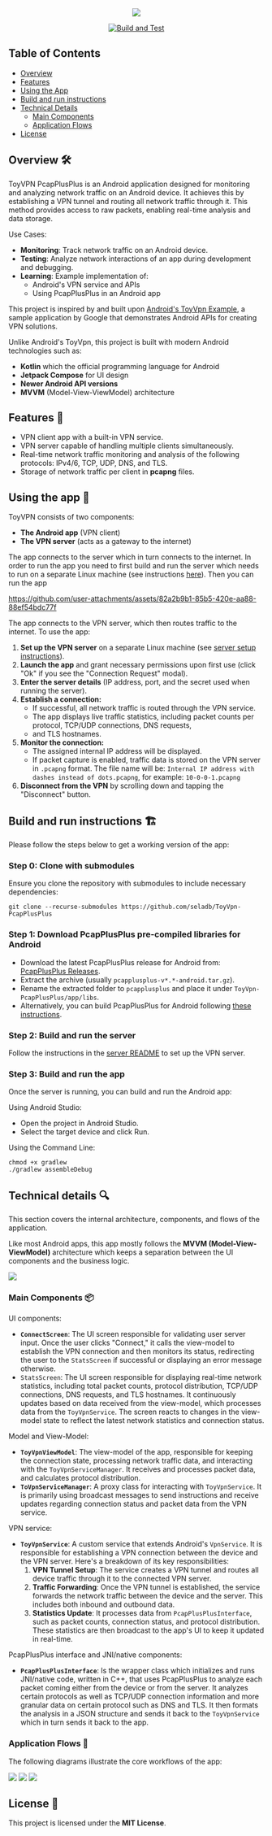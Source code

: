 <div align="center">
<img src="docs/logo.png"/>

[![Build and Test](https://github.com/seladb/ToyVpn-PcapPlusPlus/actions/workflows/builtAndTest.yml/badge.svg)](https://github.com/seladb/ToyVpn-PcapPlusPlus/actions/workflows/builtAndTest.yml)

</div>

## Table of Contents

- [Overview](#overview-️)
- [Features](#features-)
- [Using the App](#using-the-app-)
- [Build and run instructions](#build-and-run-instructions-%EF%B8%8F)
- [Technical Details](#technical-details-)
    - [Main Components](#main-components-)
    - [Application Flows](#application-flows-)
- [License](#license-)

## Overview 🛠️

ToyVPN PcapPlusPlus is an Android application designed for monitoring and analyzing network traffic on an Android device.
It achieves this by establishing a VPN tunnel and routing all network traffic through it. This method provides access to raw packets, 
enabling real-time analysis and data storage.

Use Cases:
- **Monitoring**: Track network traffic on an Android device.
- **Testing**: Analyze network interactions of an app during development and debugging.
- **Learning**: Example implementation of:
  - Android's VPN service and APIs
  - Using PcapPlusPlus in an Android app

This project is inspired by and built upon [Android's ToyVpn Example](https://android.googlesource.com/platform/development/+/master/samples/ToyVpn),
a sample application by Google that demonstrates Android APIs for creating VPN solutions.

Unlike Android's ToyVpn, this project is built with modern Android technologies such as:
- **Kotlin** which the official programming language for Android
- **Jetpack Compose** for UI design
- **Newer Android API versions**
- **MVVM** (Model-View-ViewModel) architecture

## Features 🚀

- VPN client app with a built-in VPN service.
- VPN server capable of handling multiple clients simultaneously.
- Real-time network traffic monitoring and analysis of the following protocols: IPv4/6, TCP, UDP, DNS, and TLS.
- Storage of network traffic per client in **pcapng** files.

## Using the app 📲

ToyVPN consists of two components:
- **The Android app** (VPN client)
- **The VPN server** (acts as a gateway to the internet)

The app connects to the server which in turn connects to the internet.
In order to run the app you need to first build and run the server which needs to run on
a separate Linux machine (see instructions [here](server/README.md#building-the-project-️)).
Then you can run the app

https://github.com/user-attachments/assets/82a2b9b1-85b5-420e-aa88-88ef54bdc77f

The app connects to the VPN server, which then routes traffic to the internet. To use the app:
1. **Set up the VPN server** on a separate Linux machine (see [server setup instructions](server/README.md#building-the-project-️)).
2. **Launch the app** and grant necessary permissions upon first use (click "Ok" if you see the "Connection Request" modal).
3. **Enter the server details** (IP address, port, and the secret used when running the server).
4. **Establish a connection:**
   - If successful, all network traffic is routed through the VPN service.
   - The app displays live traffic statistics, including packet counts per protocol, TCP/UDP connections, DNS requests,
   - and TLS hostnames.
5. **Monitor the connection:**
   - The assigned internal IP address will be displayed.
   - If packet capture is enabled, traffic data is stored on the VPN server in `.pcapng` format.
     The file name will be: `Internal IP address with dashes instead of dots.pcapng`,
     for example: `10-0-0-1.pcapng`
6. **Disconnect from the VPN** by scrolling down and tapping the "Disconnect" button.

## Build and run instructions 🏗️

Please follow the steps below to get a working version of the app:

### Step 0: Clone with submodules
Ensure you clone the repository with submodules to include necessary dependencies:
```shell
git clone --recurse-submodules https://github.com/seladb/ToyVpn-PcapPlusPlus
```

### Step 1: Download PcapPlusPlus pre-compiled libraries for Android
- Download the latest PcapPlusPlus release for Android from: [PcapPlusPlus Releases](https://github.com/seladb/PcapPlusPlus/releases).
- Extract the archive (usually `pcapplusplus-v*.*-android.tar.gz`).
- Rename the extracted folder to `pcapplusplus` and place it under `ToyVpn-PcapPlusPlus/app/libs`.
- Alternatively, you can build PcapPlusPlus for Android following [these instructions](https://pcapplusplus.github.io/docs/install/android).

### Step 2: Build and run the server

Follow the instructions in the [server README](server/README.md#building-the-project-️) to set up the VPN server.

### Step 3: Build and run the app
Once the server is running, you can build and run the Android app:

Using Android Studio:
- Open the project in Android Studio.
- Select the target device and click Run.

Using the Command Line:
```shell
chmod +x gradlew
./gradlew assembleDebug
```

## Technical details 🔍

This section covers the internal architecture, components, and flows of the application.

Like most Android apps, this app mostly follows the **MVVM (Model-View-ViewModel)** architecture which keeps a separation
between the UI components and the business logic.

<img src="docs/architecture.svg"/>

### Main Components 📦

UI components:

- **`ConnectScreen`**: The UI screen responsible for validating user server input. Once the user clicks "Connect," it calls
  the view-model to establish the VPN connection and then monitors its status, redirecting the user to the `StatsScreen`
  if successful or displaying an error message otherwise. 
- `StatsScreen`: The UI screen responsible for displaying real-time network statistics, including total packet counts,
  protocol distribution, TCP/UDP connections, DNS requests, and TLS hostnames. It continuously updates based on data received
  from the view-model, which processes data from the `ToyVpnService`. The screen reacts to changes in the view-model state to
  reflect the latest network statistics and connection status.

Model and View-Model:
 
- **`ToyVpnViewModel`**: The view-model of the app, responsible for keeping the connection state, processing network traffic data,
  and interacting with the `ToyVpnServiceManager`. It receives and processes packet data, and calculates protocol distribution.
- **`ToVpnServiceManager`**:  A proxy class for interacting with `ToyVpnService`. It is primarily using broadcast messages
  to send instructions and receive updates regarding connection status and packet data from the VPN service.

VPN service:

- **`ToyVpnService`**: A custom service that extends Android's `VpnService`. It is responsible for establishing a VPN connection
  between the device and the VPN server. Here's a breakdown of its key responsibilities:
  1. **VPN Tunnel Setup**: The service creates a VPN tunnel and routes all device traffic through it to the connected VPN server.
  2. **Traffic Forwarding**: Once the VPN tunnel is established, the service forwards the network traffic between the device
     and the server. This includes both inbound and outbound data.
  3. **Statistics Update**: It processes data from `PcapPlusPlusInterface`, such as packet counts, connection status, and
     protocol distribution. These statistics are then broadcast to the app's UI to keep it updated in real-time.

PcapPlusPlus interface and JNI/native components:

- **`PcapPlusPlusInterface`**: Is the wrapper class which initializes and runs JNI/native code, written in C++, that uses
  PcapPlusPlus to analyze each packet coming either from the device or from the server. It analyzes certain protocols
  as well as TCP/UDP connection information and more granular data on certain protocol such as DNS and TLS. It then formats
  the analysis in a JSON structure and sends it back to the `ToyVpnService` which in turn sends it back to the app.

### Application Flows 🔄

The following diagrams illustrate the core workflows of the app:

<img src="docs/EstablishVpnConnection.svg"/>

<img src="docs/ForwardNetworkTraffic.svg"/>

<img src="docs/Disconnect.svg"/>

## License 📜
This project is licensed under the **MIT License**.
